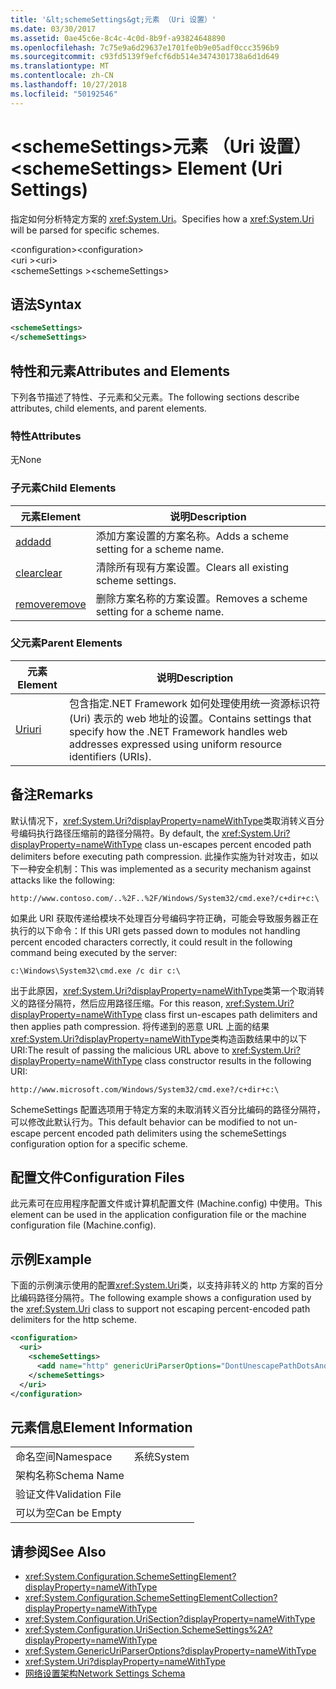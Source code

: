 ```yaml
---
title: '&lt;schemeSettings&gt;元素 （Uri 设置）'
ms.date: 03/30/2017
ms.assetid: 0ae45c6e-8c4c-4c0d-8b9f-a93824648890
ms.openlocfilehash: 7c75e9a6d29637e1701fe0b9e05adf0ccc3596b9
ms.sourcegitcommit: c93fd5139f9efcf6db514e3474301738a6d1d649
ms.translationtype: MT
ms.contentlocale: zh-CN
ms.lasthandoff: 10/27/2018
ms.locfileid: "50192546"
---
```

# <a name="ltschemesettingsgt-element-uri-settings"></a><span data-ttu-id="dd965-102">&lt;schemeSettings&gt;元素 （Uri 设置）</span><span class="sxs-lookup"><span data-stu-id="dd965-102">&lt;schemeSettings&gt; Element (Uri Settings)</span></span>
<span data-ttu-id="dd965-103">指定如何分析特定方案的 <xref:System.Uri>。</span><span class="sxs-lookup"><span data-stu-id="dd965-103">Specifies how a <xref:System.Uri> will be parsed for specific schemes.</span></span>  
  
 <span data-ttu-id="dd965-104">\<configuration></span><span class="sxs-lookup"><span data-stu-id="dd965-104">\<configuration></span></span>  
<span data-ttu-id="dd965-105">\<uri ></span><span class="sxs-lookup"><span data-stu-id="dd965-105">\<uri></span></span>  
<span data-ttu-id="dd965-106">\<schemeSettings ></span><span class="sxs-lookup"><span data-stu-id="dd965-106">\<schemeSettings></span></span>  
  
## <a name="syntax"></a><span data-ttu-id="dd965-107">语法</span><span class="sxs-lookup"><span data-stu-id="dd965-107">Syntax</span></span>  
  
```xml  
<schemeSettings>   
</schemeSettings>  
```  
  
## <a name="attributes-and-elements"></a><span data-ttu-id="dd965-108">特性和元素</span><span class="sxs-lookup"><span data-stu-id="dd965-108">Attributes and Elements</span></span>  
 <span data-ttu-id="dd965-109">下列各节描述了特性、子元素和父元素。</span><span class="sxs-lookup"><span data-stu-id="dd965-109">The following sections describe attributes, child elements, and parent elements.</span></span>  
  
### <a name="attributes"></a><span data-ttu-id="dd965-110">特性</span><span class="sxs-lookup"><span data-stu-id="dd965-110">Attributes</span></span>  
 <span data-ttu-id="dd965-111">无</span><span class="sxs-lookup"><span data-stu-id="dd965-111">None</span></span>  
  
### <a name="child-elements"></a><span data-ttu-id="dd965-112">子元素</span><span class="sxs-lookup"><span data-stu-id="dd965-112">Child Elements</span></span>  
  
|<span data-ttu-id="dd965-113">**元素**</span><span class="sxs-lookup"><span data-stu-id="dd965-113">**Element**</span></span>|<span data-ttu-id="dd965-114">**说明**</span><span class="sxs-lookup"><span data-stu-id="dd965-114">**Description**</span></span>|  
|-----------------|---------------------|  
|[<span data-ttu-id="dd965-115">add</span><span class="sxs-lookup"><span data-stu-id="dd965-115">add</span></span>](../../../../../docs/framework/configure-apps/file-schema/network/add-element-for-schemesettings-uri-settings.md)|<span data-ttu-id="dd965-116">添加方案设置的方案名称。</span><span class="sxs-lookup"><span data-stu-id="dd965-116">Adds a scheme setting for a scheme name.</span></span>|  
|[<span data-ttu-id="dd965-117">clear</span><span class="sxs-lookup"><span data-stu-id="dd965-117">clear</span></span>](../../../../../docs/framework/configure-apps/file-schema/network/clear-element-for-schemesettings-uri-settings.md)|<span data-ttu-id="dd965-118">清除所有现有方案设置。</span><span class="sxs-lookup"><span data-stu-id="dd965-118">Clears all existing scheme settings.</span></span>|  
|[<span data-ttu-id="dd965-119">remove</span><span class="sxs-lookup"><span data-stu-id="dd965-119">remove</span></span>](../../../../../docs/framework/configure-apps/file-schema/network/remove-element-for-schemesettings-uri-settings.md)|<span data-ttu-id="dd965-120">删除方案名称的方案设置。</span><span class="sxs-lookup"><span data-stu-id="dd965-120">Removes a scheme setting for a scheme name.</span></span>|  
  
### <a name="parent-elements"></a><span data-ttu-id="dd965-121">父元素</span><span class="sxs-lookup"><span data-stu-id="dd965-121">Parent Elements</span></span>  
  
|<span data-ttu-id="dd965-122">**元素**</span><span class="sxs-lookup"><span data-stu-id="dd965-122">**Element**</span></span>|<span data-ttu-id="dd965-123">**说明**</span><span class="sxs-lookup"><span data-stu-id="dd965-123">**Description**</span></span>|  
|-----------------|---------------------|  
|[<span data-ttu-id="dd965-124">Uri</span><span class="sxs-lookup"><span data-stu-id="dd965-124">uri</span></span>](../../../../../docs/framework/configure-apps/file-schema/network/uri-element-uri-settings.md)|<span data-ttu-id="dd965-125">包含指定.NET Framework 如何处理使用统一资源标识符 (Uri) 表示的 web 地址的设置。</span><span class="sxs-lookup"><span data-stu-id="dd965-125">Contains settings that specify how the .NET Framework handles web addresses expressed using uniform resource identifiers (URIs).</span></span>|  
  
## <a name="remarks"></a><span data-ttu-id="dd965-126">备注</span><span class="sxs-lookup"><span data-stu-id="dd965-126">Remarks</span></span>  
 <span data-ttu-id="dd965-127">默认情况下，<xref:System.Uri?displayProperty=nameWithType>类取消转义百分号编码执行路径压缩前的路径分隔符。</span><span class="sxs-lookup"><span data-stu-id="dd965-127">By default, the <xref:System.Uri?displayProperty=nameWithType> class un-escapes percent encoded path delimiters before executing path compression.</span></span> <span data-ttu-id="dd965-128">此操作实施为针对攻击，如以下一种安全机制：</span><span class="sxs-lookup"><span data-stu-id="dd965-128">This was implemented as a security mechanism against attacks like the following:</span></span>  
  
 `http://www.contoso.com/..%2F..%2F/Windows/System32/cmd.exe?/c+dir+c:\`  
  
 <span data-ttu-id="dd965-129">如果此 URI 获取传递给模块不处理百分号编码字符正确，可能会导致服务器正在执行的以下命令：</span><span class="sxs-lookup"><span data-stu-id="dd965-129">If this URI gets passed down to modules not handling percent encoded characters correctly, it could result in the following command being executed by the server:</span></span>  
  
 `c:\Windows\System32\cmd.exe /c dir c:\`  
  
 <span data-ttu-id="dd965-130">出于此原因，<xref:System.Uri?displayProperty=nameWithType>类第一个取消转义的路径分隔符，然后应用路径压缩。</span><span class="sxs-lookup"><span data-stu-id="dd965-130">For this reason, <xref:System.Uri?displayProperty=nameWithType> class first un-escapes path delimiters and then applies path compression.</span></span> <span data-ttu-id="dd965-131">将传递到的恶意 URL 上面的结果<xref:System.Uri?displayProperty=nameWithType>类构造函数结果中的以下 URI:</span><span class="sxs-lookup"><span data-stu-id="dd965-131">The result of passing the malicious URL above to <xref:System.Uri?displayProperty=nameWithType> class constructor results in the following URI:</span></span>  
  
 `http://www.microsoft.com/Windows/System32/cmd.exe?/c+dir+c:\`  
  
 <span data-ttu-id="dd965-132">SchemeSettings 配置选项用于特定方案的未取消转义百分比编码的路径分隔符，可以修改此默认行为。</span><span class="sxs-lookup"><span data-stu-id="dd965-132">This default behavior can be modified to not un-escape percent encoded path delimiters using the schemeSettings configuration option for a specific scheme.</span></span>  
  
## <a name="configuration-files"></a><span data-ttu-id="dd965-133">配置文件</span><span class="sxs-lookup"><span data-stu-id="dd965-133">Configuration Files</span></span>  
 <span data-ttu-id="dd965-134">此元素可在应用程序配置文件或计算机配置文件 (Machine.config) 中使用。</span><span class="sxs-lookup"><span data-stu-id="dd965-134">This element can be used in the application configuration file or the machine configuration file (Machine.config).</span></span>  
  
## <a name="example"></a><span data-ttu-id="dd965-135">示例</span><span class="sxs-lookup"><span data-stu-id="dd965-135">Example</span></span>  
 <span data-ttu-id="dd965-136">下面的示例演示使用的配置<xref:System.Uri>类，以支持非转义的 http 方案的百分比编码路径分隔符。</span><span class="sxs-lookup"><span data-stu-id="dd965-136">The following example shows a configuration used by the <xref:System.Uri> class to support not escaping percent-encoded path delimiters for the http scheme.</span></span>  
  
```xml  
<configuration>  
  <uri>  
    <schemeSettings>  
      <add name="http" genericUriParserOptions="DontUnescapePathDotsAndSlashes"/>  
    </schemeSettings>  
  </uri>  
</configuration>  
```  
  
## <a name="element-information"></a><span data-ttu-id="dd965-137">元素信息</span><span class="sxs-lookup"><span data-stu-id="dd965-137">Element Information</span></span>  
  
|||
|-|-|  
|<span data-ttu-id="dd965-138">命名空间</span><span class="sxs-lookup"><span data-stu-id="dd965-138">Namespace</span></span>|<span data-ttu-id="dd965-139">系统</span><span class="sxs-lookup"><span data-stu-id="dd965-139">System</span></span>|  
|<span data-ttu-id="dd965-140">架构名称</span><span class="sxs-lookup"><span data-stu-id="dd965-140">Schema Name</span></span>||  
|<span data-ttu-id="dd965-141">验证文件</span><span class="sxs-lookup"><span data-stu-id="dd965-141">Validation File</span></span>||  
|<span data-ttu-id="dd965-142">可以为空</span><span class="sxs-lookup"><span data-stu-id="dd965-142">Can be Empty</span></span>||  
  
## <a name="see-also"></a><span data-ttu-id="dd965-143">请参阅</span><span class="sxs-lookup"><span data-stu-id="dd965-143">See Also</span></span>  
- <xref:System.Configuration.SchemeSettingElement?displayProperty=nameWithType>  
- <xref:System.Configuration.SchemeSettingElementCollection?displayProperty=nameWithType>  
- <xref:System.Configuration.UriSection?displayProperty=nameWithType>  
- <xref:System.Configuration.UriSection.SchemeSettings%2A?displayProperty=nameWithType>  
- <xref:System.GenericUriParserOptions?displayProperty=nameWithType>  
- <xref:System.Uri?displayProperty=nameWithType>  
- [<span data-ttu-id="dd965-144">网络设置架构</span><span class="sxs-lookup"><span data-stu-id="dd965-144">Network Settings Schema</span></span>](../../../../../docs/framework/configure-apps/file-schema/network/index.md)
